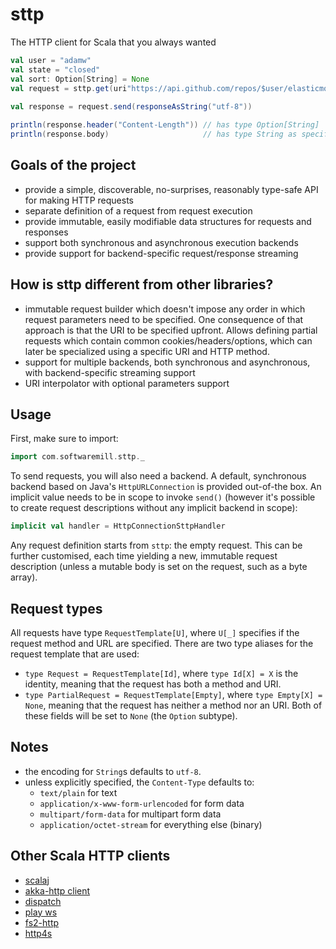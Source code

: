 # sttp

The HTTP client for Scala that you always wanted
 
```scala
val user = "adamw"
val state = "closed"
val sort: Option[String] = None
val request = sttp.get(uri"https://api.github.com/repos/$user/elasticmq/issues?state=$state&sort=$sort")
  
val response = request.send(responseAsString("utf-8"))

println(response.header("Content-Length")) // has type Option[String]
println(response.body)                     // has type String as specified when sending the request
```
 
## Goals of the project

* provide a simple, discoverable, no-surprises, reasonably type-safe API for making HTTP requests
* separate definition of a request from request execution
* provide immutable, easily modifiable data structures for requests and responses
* support both synchronous and asynchronous execution backends
* provide support for backend-specific request/response streaming

## How is sttp different from other libraries?

* immutable request builder which doesn't impose any order in which request parameters need to be specified. 
One consequence of that approach is that the URI to be specified upfront. Allows defining partial requests
which contain common cookies/headers/options, which can later be specialized using a specific URI and HTTP method.
* support for multiple backends, both synchronous and asynchronous, with backend-specific streaming support
* URI interpolator with optional parameters support

## Usage 

First, make sure to import:

```scala
import com.softwaremill.sttp._
```

To send requests, you will also need a backend. A default, synchronous backend based on Java's `HttpURLConnection`
is provided out-of-the box. An implicit value needs to be in scope to invoke `send()` (however it's possible to 
create request descriptions without any implicit backend in scope): 

```scala
implicit val handler = HttpConnectionSttpHandler
```

Any request definition starts from `sttp`: the empty request. This can be further customised, each time yielding a new,
immutable request description (unless a mutable body is set on the request, such as a byte array).

## Request types

All requests have type `RequestTemplate[U]`, where `U[_]` specifies if the request method and URL are specified. There
are two type aliases for the request template that are used:

* `type Request = RequestTemplate[Id]`, where `type Id[X] = X` is the identity, meaning that the request has both a 
method and URI. 
* `type PartialRequest = RequestTemplate[Empty]`, where `type Empty[X] = None`, meaning that the request has neither
a method nor an URI. Both of these fields will be set to `None` (the `Option` subtype).

## Notes

* the encoding for `String`s defaults to `utf-8`.
* unless explicitly specified, the `Content-Type` defaults to:
  * `text/plain` for text
  * `application/x-www-form-urlencoded` for form data
  * `multipart/form-data` for multipart form data
  * `application/octet-stream` for everything else (binary)

## Other Scala HTTP clients

* [scalaj](https://github.com/scalaj/scalaj-http)
* [akka-http client](http://doc.akka.io/docs/akka-http/current/scala/http/client-side/index.html)
* [dispatch](http://dispatch.databinder.net/Dispatch.html)
* [play ws](https://github.com/playframework/play-ws)
* [fs2-http](https://github.com/Spinoco/fs2-http)
* [http4s](http://http4s.org/v0.17/client/)